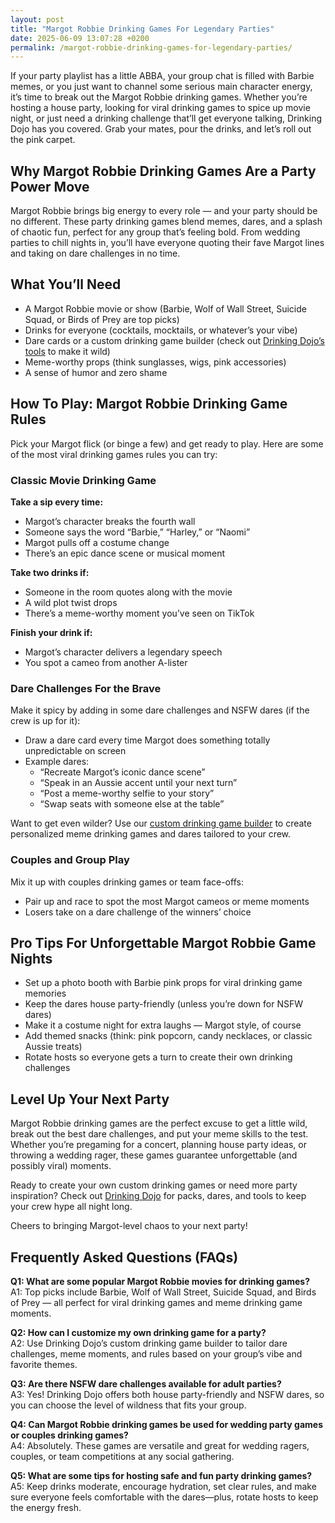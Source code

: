 ```yaml
---
layout: post
title: "Margot Robbie Drinking Games For Legendary Parties"
date: 2025-06-09 13:07:28 +0200
permalink: /margot-robbie-drinking-games-for-legendary-parties/
---
```

If your party playlist has a little ABBA, your group chat is filled with Barbie memes, or you just want to channel some serious main character energy, it’s time to break out the Margot Robbie drinking games. Whether you’re hosting a house party, looking for viral drinking games to spice up movie night, or just need a drinking challenge that’ll get everyone talking, Drinking Dojo has you covered. Grab your mates, pour the drinks, and let’s roll out the pink carpet.

## Why Margot Robbie Drinking Games Are a Party Power Move

Margot Robbie brings big energy to every role — and your party should be no different. These party drinking games blend memes, dares, and a splash of chaotic fun, perfect for any group that’s feeling bold. From wedding parties to chill nights in, you’ll have everyone quoting their fave Margot lines and taking on dare challenges in no time.

## What You’ll Need

- A Margot Robbie movie or show (Barbie, Wolf of Wall Street, Suicide Squad, or Birds of Prey are top picks)
- Drinks for everyone (cocktails, mocktails, or whatever’s your vibe)
- Dare cards or a custom drinking game builder (check out [Drinking Dojo’s tools](https://drinkingdojo.com) to make it wild)
- Meme-worthy props (think sunglasses, wigs, pink accessories)
- A sense of humor and zero shame

## How To Play: Margot Robbie Drinking Game Rules

Pick your Margot flick (or binge a few) and get ready to play. Here are some of the most viral drinking games rules you can try:

### Classic Movie Drinking Game

**Take a sip every time:**
- Margot’s character breaks the fourth wall
- Someone says the word “Barbie,” “Harley,” or “Naomi”
- Margot pulls off a costume change
- There’s an epic dance scene or musical moment

**Take two drinks if:**
- Someone in the room quotes along with the movie
- A wild plot twist drops
- There’s a meme-worthy moment you’ve seen on TikTok

**Finish your drink if:**
- Margot’s character delivers a legendary speech
- You spot a cameo from another A-lister

### Dare Challenges For the Brave

Make it spicy by adding in some dare challenges and NSFW dares (if the crew is up for it):

- Draw a dare card every time Margot does something totally unpredictable on screen
- Example dares:  
  - “Recreate Margot’s iconic dance scene”  
  - “Speak in an Aussie accent until your next turn”  
  - “Post a meme-worthy selfie to your story”  
  - “Swap seats with someone else at the table”

Want to get even wilder? Use our [custom drinking game builder](https://drinkingdojo.com) to create personalized meme drinking games and dares tailored to your crew.

### Couples and Group Play

Mix it up with couples drinking games or team face-offs:
- Pair up and race to spot the most Margot cameos or meme moments
- Losers take on a dare challenge of the winners’ choice

## Pro Tips For Unforgettable Margot Robbie Game Nights

- Set up a photo booth with Barbie pink props for viral drinking game memories
- Keep the dares house party-friendly (unless you’re down for NSFW dares)
- Make it a costume night for extra laughs — Margot style, of course
- Add themed snacks (think: pink popcorn, candy necklaces, or classic Aussie treats)
- Rotate hosts so everyone gets a turn to create their own drinking challenges

## Level Up Your Next Party

Margot Robbie drinking games are the perfect excuse to get a little wild, break out the best dare challenges, and put your meme skills to the test. Whether you’re pregaming for a concert, planning house party ideas, or throwing a wedding rager, these games guarantee unforgettable (and possibly viral) moments.

Ready to create your own custom drinking games or need more party inspiration? Check out [Drinking Dojo](https://drinkingdojo.com) for packs, dares, and tools to keep your crew hype all night long.

Cheers to bringing Margot-level chaos to your next party!

## Frequently Asked Questions (FAQs)

**Q1: What are some popular Margot Robbie movies for drinking games?**  
A1: Top picks include Barbie, Wolf of Wall Street, Suicide Squad, and Birds of Prey — all perfect for viral drinking games and meme drinking game moments.

**Q2: How can I customize my own drinking game for a party?**  
A2: Use Drinking Dojo’s custom drinking game builder to tailor dare challenges, meme moments, and rules based on your group’s vibe and favorite themes.

**Q3: Are there NSFW dare challenges available for adult parties?**  
A3: Yes! Drinking Dojo offers both house party-friendly and NSFW dares, so you can choose the level of wildness that fits your group.

**Q4: Can Margot Robbie drinking games be used for wedding party games or couples drinking games?**  
A4: Absolutely. These games are versatile and great for wedding ragers, couples, or team competitions at any social gathering.

**Q5: What are some tips for hosting safe and fun party drinking games?**  
A5: Keep drinks moderate, encourage hydration, set clear rules, and make sure everyone feels comfortable with the dares—plus, rotate hosts to keep the energy fresh.

<script type="application/ld+json">
{
  "@context": "https://schema.org",
  "@type": "BlogPosting",
  "headline": "Margot Robbie Drinking Games For Legendary Parties",
  "description": "Discover how to host unforgettable parties with viral Margot Robbie drinking games, dare challenges, and meme-worthy fun. Perfect for house parties, wedding ragers, and couples alike.",
  "author": {
    "@type": "Person",
    "name": "Drinking Dojo"
  },
  "publisher": {
    "@type": "Person",
    "name": "Drinking Dojo"
  },
  "mainEntityOfPage": {
    "@type": "WebPage",
    "@id": "https://drinkingdojo.com/blog/margot-robbie-drinking-games"
  },
  "datePublished": "2024-06-01",
  "dateModified": "2024-06-01",
  "keywords": "drinking games, party drinking games, custom drinking game builder, dare challenges, viral drinking games, meme drinking games, NSFW dares, couples drinking games, wedding party games, house party ideas",
  "inLanguage": "en-US"
}
</script>

<script type="application/ld+json">
{
  "@context": "https://schema.org",
  "@type": "FAQPage",
  "mainEntity": [
    {
      "@type": "Question",
      "name": "What are some popular Margot Robbie movies for drinking games?",
      "acceptedAnswer": {
        "@type": "Answer",
        "text": "Top picks include Barbie, Wolf of Wall Street, Suicide Squad, and Birds of Prey — all perfect for viral drinking games and meme drinking game moments."
      }
    },
    {
      "@type": "Question",
      "name": "How can I customize my own drinking game for a party?",
      "acceptedAnswer": {
        "@type": "Answer",
        "text": "Use Drinking Dojo’s custom drinking game builder to tailor dare challenges, meme moments, and rules based on your group’s vibe and favorite themes."
      }
    },
    {
      "@type": "Question",
      "name": "Are there NSFW dare challenges available for adult parties?",
      "acceptedAnswer": {
        "@type": "Answer",
        "text": "Yes! Drinking Dojo offers both house party-friendly and NSFW dares, so you can choose the level of wildness that fits your group."
      }
    },
    {
      "@type": "Question",
      "name": "Can Margot Robbie drinking games be used for wedding party games or couples drinking games?",
      "acceptedAnswer": {
        "@type": "Answer",
        "text": "Absolutely. These games are versatile and great for wedding ragers, couples, or team competitions at any social gathering."
      }
    },
    {
      "@type": "Question",
      "name": "What are some tips for hosting safe and fun party drinking games?",
      "acceptedAnswer": {
        "@type": "Answer",
        "text": "Keep drinks moderate, encourage hydration, set clear rules, and make sure everyone feels comfortable with the dares—plus, rotate hosts to keep the energy fresh."
      }
    }
  ]
}
</script>